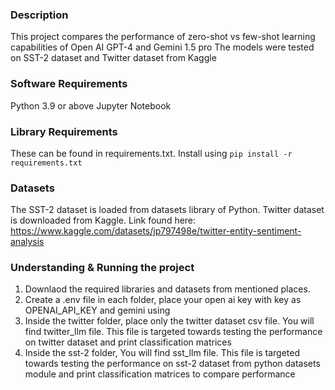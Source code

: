 ### Description
This project compares the performance of zero-shot vs few-shot learning capabilities of Open AI GPT-4 and Gemini 1.5 pro
The models were tested on SST-2 dataset and Twitter dataset from Kaggle

### Software Requirements
Python 3.9 or above
Jupyter Notebook

### Library Requirements
These can be found in requirements.txt. Install using ```pip install -r requirements.txt```

### Datasets
The SST-2 dataset is loaded from datasets library of Python. 
Twitter dataset is downloaded from Kaggle. Link found here: https://www.kaggle.com/datasets/jp797498e/twitter-entity-sentiment-analysis

### Understanding & Running the project
1. Downlaod the required libraries and datasets from mentioned places.
2. Create a .env file in each folder, place your open ai key with key as OPENAI_API_KEY and gemini using 
3. Inside the twitter folder, place only the twitter dataset csv file. You will find twitter_llm file. This file is targeted towards testing the performance on twitter dataset and print classification matrices
4. Inside the sst-2 folder, You will find sst_llm file. This file is targeted towards testing the performance on sst-2 dataset from python datasets module and print classification matrices to compare performance
